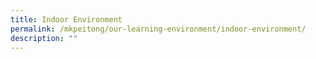 ```yaml
---
title: Indoor Environment
permalink: /mkpeitong/our-learning-environment/indoor-environment/
description: ""
---
```

